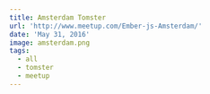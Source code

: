 ```yaml
---
title: Amsterdam Tomster
url: 'http://www.meetup.com/Ember-js-Amsterdam/'
date: 'May 31, 2016'
image: amsterdam.png
tags:
  - all
  - tomster
  - meetup
---
```

